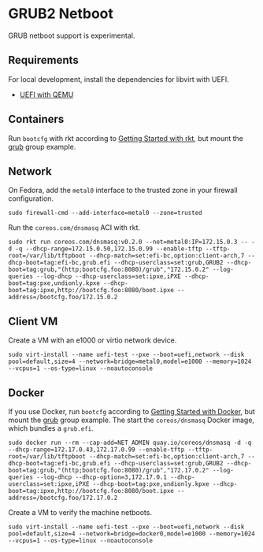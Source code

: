 
# GRUB2 Netboot

GRUB netboot support is experimental.

## Requirements

For local development, install the dependencies for libvirt with UEFI.

* [UEFI with QEMU](https://fedoraproject.org/wiki/Using_UEFI_with_QEMU)

## Containers

Run `bootcfg` with rkt according to [Getting Started with rkt](../getting-started-with-rkt), but mount the [grub](../../examples/groups/grub) group example.

## Network

On Fedora, add the `metal0` interface to the trusted zone in your firewall configuration.

    sudo firewall-cmd --add-interface=metal0 --zone=trusted

Run the `coreos.com/dnsmasq` ACI with rkt.

    sudo rkt run coreos.com/dnsmasq:v0.2.0 --net=metal0:IP=172.15.0.3 -- -d -q --dhcp-range=172.15.0.50,172.15.0.99 --enable-tftp --tftp-root=/var/lib/tftpboot --dhcp-match=set:efi-bc,option:client-arch,7 --dhcp-boot=tag:efi-bc,grub.efi --dhcp-userclass=set:grub,GRUB2 --dhcp-boot=tag:grub,"(http;bootcfg.foo:8080)/grub","172.15.0.2" --log-queries --log-dhcp --dhcp-userclass=set:ipxe,iPXE --dhcp-boot=tag:pxe,undionly.kpxe --dhcp-boot=tag:ipxe,http://bootcfg.foo:8080/boot.ipxe --address=/bootcfg.foo/172.15.0.2

## Client VM

Create a VM with an e1000 or virtio network device.

    sudo virt-install --name uefi-test --pxe --boot=uefi,network --disk pool=default,size=4 --network=bridge=metal0,model=e1000 --memory=1024 --vcpus=1 --os-type=linux --noautoconsole

## Docker

If you use Docker, run `bootcfg` according to [Getting Started with Docker](../getting-started-with-docker), but mount the [grub](../../examples/groups/grub) group example. The start the `coreos/dnsmasq` Docker image, which bundles a `grub.efi`.

    sudo docker run --rm --cap-add=NET_ADMIN quay.io/coreos/dnsmasq -d -q --dhcp-range=172.17.0.43,172.17.0.99 --enable-tftp --tftp-root=/var/lib/tftpboot --dhcp-match=set:efi-bc,option:client-arch,7 --dhcp-boot=tag:efi-bc,grub.efi --dhcp-userclass=set:grub,GRUB2 --dhcp-boot=tag:grub,"(http;bootcfg.foo:8080)/grub","172.17.0.2" --log-queries --log-dhcp --dhcp-option=3,172.17.0.1 --dhcp-userclass=set:ipxe,iPXE --dhcp-boot=tag:pxe,undionly.kpxe --dhcp-boot=tag:ipxe,http://bootcfg.foo:8080/boot.ipxe --address=/bootcfg.foo/172.17.0.2

Create a VM to verify the machine netboots.

    sudo virt-install --name uefi-test --pxe --boot=uefi,network --disk pool=default,size=4 --network=bridge=docker0,model=e1000 --memory=1024 --vcpus=1 --os-type=linux --noautoconsole